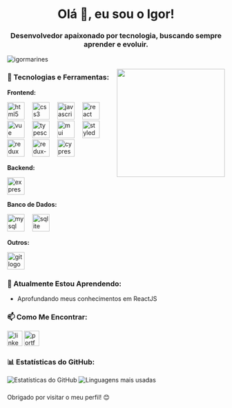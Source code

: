 <h1 align="center">Olá 👋, eu sou o Igor!</h1>
<h3 align="center">Desenvolvedor apaixonado por tecnologia, buscando sempre aprender e evoluir.</h3>

<p align="left"> 
  <img src="https://komarev.com/ghpvc/?username=igormarines&label=Profile%20views&color=0e75b6&style=flat" alt="igormarines" /> 
</p>

<img align="right" height="250" src="https://avatars.githubusercontent.com/u/100822801?v=4"  />

### 🚀 Tecnologias e Ferramentas:

**Frontend:**
<div align="left">
  <img src="https://cdn.jsdelivr.net/gh/devicons/devicon/icons/html5/html5-original.svg" height="40" alt="html5 logo"  />
  <img width="10" />
  <img src="https://cdn.jsdelivr.net/gh/devicons/devicon/icons/css3/css3-original.svg" height="40" alt="css3 logo"  />
  <img width="10" />
  <img src="https://cdn.jsdelivr.net/gh/devicons/devicon/icons/javascript/javascript-original.svg" height="40" alt="javascript logo"  />
  <img width="10" />
  <img src="https://cdn.jsdelivr.net/gh/devicons/devicon/icons/react/react-original.svg" height="40" alt="react logo"  />
  <img width="10" />
  <img src="https://cdn.jsdelivr.net/gh/devicons/devicon/icons/vuejs/vuejs-original.svg" height="40" alt="vue logo"  />
  <img width="10" />
  <img src="https://cdn.jsdelivr.net/gh/devicons/devicon/icons/typescript/typescript-original.svg" height="40" alt="typescript logo"  />
  <img width="10" />
  <img src="https://cdn.jsdelivr.net/gh/devicons/devicon/icons/materialui/materialui-original.svg" height="40" alt="mui logo"  />
  <img width="10" />
  <img src="https://cdn.jsdelivr.net/gh/devicons/devicon/icons/styled-components/styled-components-original.svg" height="40" alt="styled components logo"  />
  <img width="10" />
  <img src="https://cdn.jsdelivr.net/gh/devicons/devicon/icons/redux/redux-original.svg" height="40" alt="redux logo"  />
  <img width="10" />
  <img src="https://camo.githubusercontent.com/206991dd8a51db7fa78606f007fb7f03524396f2f7a10dfb0f5ac53a2c80c685/68747470733a2f2f72656475782d73616761732e6a732e6f72672f6c6f676f2f3038303230322f72656475782d73616761732d6f726967696e616c2d776f72646d61726b2e737667" height="40" alt="redux-saga logo" />
  <img width="10" />
  <img src="https://cdn.jsdelivr.net/gh/devicons/devicon/icons/cypress/cypress-original.svg" height="40" alt="cypress logo"  />
</div>

**Backend:**
<div align="left">
  <img src="https://cdn.jsdelivr.net/gh/devicons/devicon/icons/express/express-original.svg" height="40" alt="express logo"  />
</div>

**Banco de Dados:**
<div align="left">
  <img src="https://cdn.jsdelivr.net/gh/devicons/devicon/icons/mysql/mysql-original.svg" height="40" alt="mysql logo"  />
  <img width="10" />
  <img src="https://cdn.jsdelivr.net/gh/devicons/devicon/icons/sqlite/sqlite-original.svg" height="40" alt="sqlite logo"  />
</div>

**Outros:**
<div align="left">
  <img src="https://cdn.jsdelivr.net/gh/devicons/devicon/icons/git/git-original.svg" height="40" alt="git logo"  />
</div>

### 🌱 Atualmente Estou Aprendendo:
- Aprofundando meus conhecimentos em ReactJS

### 📫 Como Me Encontrar:
<div align="left">
  <a href="https://www.linkedin.com/in/igormarines/" target="_blank"><img src="https://img.shields.io/static/v1?message=LinkedIn&logo=linkedin&label=&color=0077B5&logoColor=white&labelColor=&style=for-the-badge" height="35" alt="linkedin logo"  /></a>
  <a href="https://portfolio-1enablex.vercel.app/" target="_blank"><img src="https://img.shields.io/static/v1?message=Portfolio&logo=google-chrome&label=&color=4285F4&logoColor=white&labelColor=&style=for-the-badge" height="35" alt="portfolio logo" /></a>
</div>

### 📊 Estatísticas do GitHub:

![Estatísticas do GitHub](https://github-readme-stats.vercel.app/api?username=igormarines&show_icons=true&count_private=true&hide=contribs,prs&theme=radical)
![Linguagens mais usadas](https://github-readme-stats.vercel.app/api/top-langs/?username=igormarines&layout=compact&theme=radical)

### 

Obrigado por visitar o meu perfil! 😊
